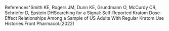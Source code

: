 References^Smith KE, Rogers JM, Dunn KE, Grundmann O, McCurdy CR, Schriefer D, Epstein DHSearching for a Signal: Self-Reported Kratom Dose-Effect Relationships Among a Sample of US Adults With Regular Kratom Use Histories.Front Pharmacol.(2022)